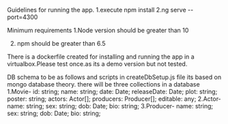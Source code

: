 Guidelines for running the app.
1.execute npm install
2.ng serve --port=4300

Minimum requirements
1.Node version should be greater than 10

2. npm should be greater than 6.5

There is a dockerfile created for installing and running the app in a virtualbox.Please test once.as its a demo version but not tested.

DB schema to be as follows and scripts in createDbSetup.js file
its based on mongo database theory.
there will be three collections in a database
1.Movie-
id: string;
name: string;
date: Date;
releaseDate: Date;
plot: string;
poster: string;
actors: Actor[];
producers: Producer[];
editable: any;
2.Actor-
name: string;
sex: string;
dob: Date;
bio: string;
3.Producer-
name: string;
sex: string;
dob: Date;
bio: string;

